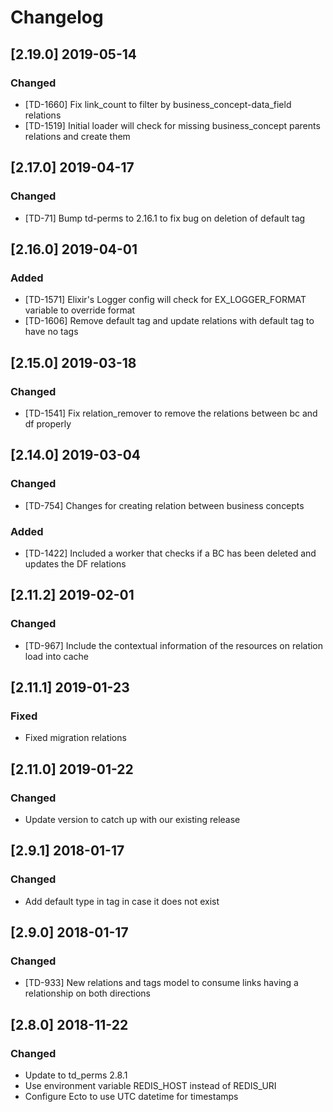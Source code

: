 # Changelog

## [2.19.0] 2019-05-14

### Changed

- [TD-1660] Fix link_count to filter by business_concept-data_field relations
- [TD-1519] Initial loader will check for missing business_concept parents relations and create them

## [2.17.0] 2019-04-17

### Changed

- [TD-71] Bump td-perms to 2.16.1 to fix bug on deletion of default tag

## [2.16.0] 2019-04-01

### Added

- [TD-1571] Elixir's Logger config will check for EX_LOGGER_FORMAT variable to override format
- [TD-1606] Remove default tag and update relations with default tag to have no tags

## [2.15.0] 2019-03-18

### Changed

- [TD-1541] Fix relation_remover to remove the relations between bc and df properly

## [2.14.0] 2019-03-04

### Changed
 
- [TD-754] Changes for creating relation between business concepts

### Added

- [TD-1422] Included a worker that checks if a BC has been deleted and updates the DF relations

## [2.11.2] 2019-02-01

### Changed

- [TD-967] Include the contextual information of the resources on relation load into cache

## [2.11.1] 2019-01-23

### Fixed

- Fixed migration relations

## [2.11.0] 2019-01-22

### Changed

- Update version to catch up with our existing release

## [2.9.1] 2018-01-17

### Changed

- Add default type in tag in case it does not exist

## [2.9.0] 2018-01-17

### Changed

- [TD-933] New relations and tags model to consume links having a relationship on both directions

## [2.8.0] 2018-11-22

### Changed

- Update to td_perms 2.8.1
- Use environment variable REDIS_HOST instead of REDIS_URI
- Configure Ecto to use UTC datetime for timestamps
